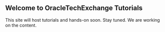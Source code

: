 ## Welcome to OracleTechExchange Tutorials

This site will host tutorials and hands-on soon. Stay tuned. We are working on the content. 
